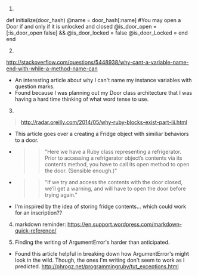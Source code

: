 <!-- notes.md -->


1.
<!-- thought I could build it similarly to the planet_hash. -->

  def initialize(door_hash)
     @name = door_hash[:name]
        #You may open a Door if and only if it is unlocked and closed
     @is_door_open = [:is_door_open false] && @is_door_locked = false
     @is_door_Locked =
   end
 end

2.
http://stackoverflow.com/questions/5448938/why-cant-a-variable-name-end-with-while-a-method-name-can
+ An interesting article about why I can't name my instance variables with question marks.
+ Found because I was planning out my Door class architecture that I was having a hard time
thinking of what word tense to use.

3.
> http://radar.oreilly.com/2014/05/why-ruby-blocks-exist-part-iii.html
+ This article goes over a creating a Fridge object with similiar behaviors to a door.

+ >> "Here we have a Ruby class representing a refrigerator. Prior to accessing a refrigerator object’s contents via its contents method, you have to call its open method to open the door. (Sensible enough.)"

+ >> "If we try and access the contents with the door closed, we’ll get a warning, and will have to open the door before trying again."

+ I'm inspired by the idea of storing fridge contents... which could work for an inscription??




 4. markdown reminder: https://en.support.wordpress.com/markdown-quick-reference/

 5. Finding the writing of ArgumentError's harder than anticipated.
 + Found this article helpful in breaking down how ArgumentError's might look in the wild. Though, the ones I'm writing don't seem to work as I predicted. http://phrogz.net/programmingruby/tut_exceptions.html

